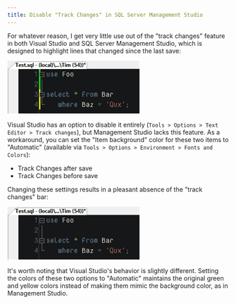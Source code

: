 ```yaml
---
title: Disable "Track Changes" in SQL Server Management Studio
---
```


For whatever reason, I get very little use out of the "track changes" feature in
both Visual Studio and SQL Server Management Studio, which is designed to
highlight lines that changed since the last save:

![Management Studio with Track Changes 'enabled'][a]

Visual Studio has an option to disable it entirely (`Tools > Options > Text
Editor > Track changes`), but Management Studio lacks this feature. As a
workaround, you can set the "Item background" color for these two items to
"Automatic" (available via `Tools > Options > Environment > Fonts and Colors`):

* Track Changes after save
* Track Changes before save

Changing these settings results in a pleasant absence of the "track changes" bar:

![Management Studio with Track Changes 'disabled'][b]

It's worth noting that Visual Studio's behavior is slightly different. Setting the
colors of these two options to "Automatic" maintains the original green and yellow
colors instead of making them mimic the background color, as in Management Studio.

[a]: /css/images/blog/2011-12-30-01.png
[b]: /css/images/blog/2011-12-30-02.png
